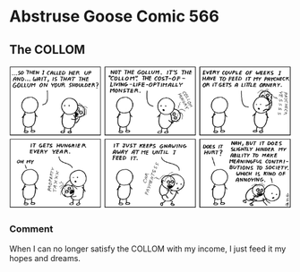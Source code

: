 # Abstruse Goose Comic 566
## The COLLOM

![image](comics/the_dream_is_alive_but_in_critical_condition.png)
### Comment
When I can no longer satisfy the COLLOM with my income, I just feed it my hopes and dreams.
